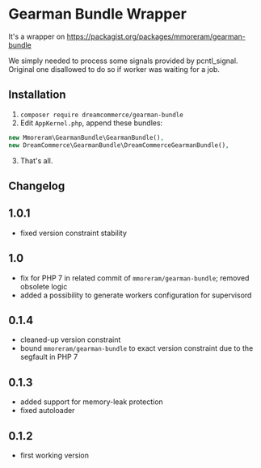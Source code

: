 Gearman Bundle Wrapper
==========================

It's a wrapper on https://packagist.org/packages/mmoreram/gearman-bundle

We simply needed to process some signals provided by pcntl_signal. Original one disallowed to do so if worker was
waiting for a job.

## Installation

1. ``composer require dreamcommerce/gearman-bundle``
2. Edit ``AppKernel.php``, append these bundles:
```php
new Mmoreram\GearmanBundle\GearmanBundle(),
new DreamCommerce\GearmanBundle\DreamCommerceGearmanBundle(), 
```
3. That's all.

## Changelog

## 1.0.1
- fixed version constraint stability

## 1.0
- fix for PHP 7 in related commit of ``mmoreram/gearman-bundle``; removed obsolete logic
- added a possibility to generate workers configuration for supervisord 

## 0.1.4
- cleaned-up version constraint
- bound ``mmoreram/gearman-bundle`` to exact version constraint due to the segfault in PHP 7

## 0.1.3
- added support for memory-leak protection
- fixed autoloader

## 0.1.2
- first working version